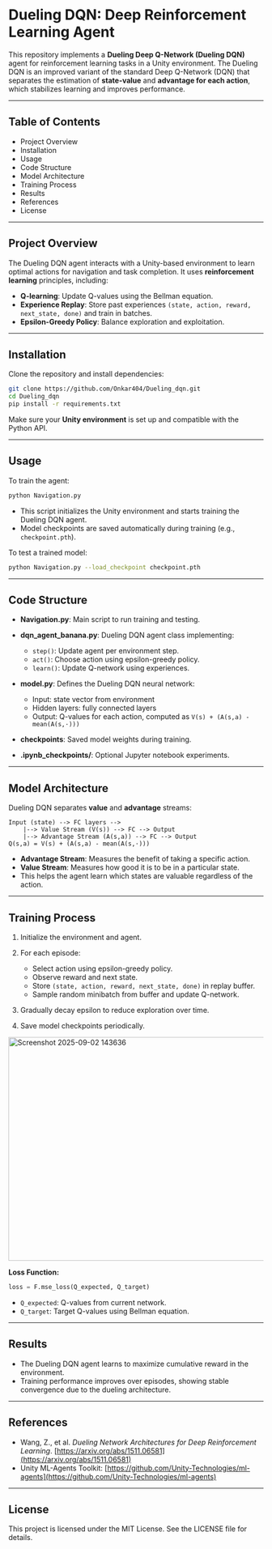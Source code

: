 # Dueling DQN: Deep Reinforcement Learning Agent

This repository implements a **Dueling Deep Q-Network (Dueling DQN)** agent for reinforcement learning tasks in a Unity environment. The Dueling DQN is an improved variant of the standard Deep Q-Network (DQN) that separates the estimation of **state-value** and **advantage for each action**, which stabilizes learning and improves performance.

---

## Table of Contents

* Project Overview
* Installation
* Usage
* Code Structure
* Model Architecture
* Training Process
* Results
* References
* License

---

## Project Overview

The Dueling DQN agent interacts with a Unity-based environment to learn optimal actions for navigation and task completion. It uses **reinforcement learning** principles, including:

* **Q-learning**: Update Q-values using the Bellman equation.
* **Experience Replay**: Store past experiences `(state, action, reward, next_state, done)` and train in batches.
* **Epsilon-Greedy Policy**: Balance exploration and exploitation.

---

## Installation

Clone the repository and install dependencies:

```bash
git clone https://github.com/Onkar404/Dueling_dqn.git
cd Dueling_dqn
pip install -r requirements.txt
```

Make sure your **Unity environment** is set up and compatible with the Python API.

---

## Usage

To train the agent:

```bash
python Navigation.py
```

* This script initializes the Unity environment and starts training the Dueling DQN agent.
* Model checkpoints are saved automatically during training (e.g., `checkpoint.pth`).

To test a trained model:

```bash
python Navigation.py --load_checkpoint checkpoint.pth
```

---

## Code Structure

* **Navigation.py**: Main script to run training and testing.
* **dqn\_agent\_banana.py**: Dueling DQN agent class implementing:

  * `step()`: Update agent per environment step.
  * `act()`: Choose action using epsilon-greedy policy.
  * `learn()`: Update Q-network using experiences.
* **model.py**: Defines the Dueling DQN neural network:

  * Input: state vector from environment
  * Hidden layers: fully connected layers
  * Output: Q-values for each action, computed as `V(s) + (A(s,a) - mean(A(s,·)))`
* **checkpoints**: Saved model weights during training.
* **.ipynb\_checkpoints/**: Optional Jupyter notebook experiments.

---

## Model Architecture

Dueling DQN separates **value** and **advantage** streams:

```
Input (state) --> FC layers -->
    |--> Value Stream (V(s)) --> FC --> Output
    |--> Advantage Stream (A(s,a)) --> FC --> Output
Q(s,a) = V(s) + (A(s,a) - mean(A(s,·)))
```

* **Advantage Stream**: Measures the benefit of taking a specific action.
* **Value Stream**: Measures how good it is to be in a particular state.
* This helps the agent learn which states are valuable regardless of the action.

---

## Training Process

1. Initialize the environment and agent.
2. For each episode:

   * Select action using epsilon-greedy policy.
   * Observe reward and next state.
   * Store `(state, action, reward, next_state, done)` in replay buffer.
   * Sample random minibatch from buffer and update Q-network.
3. Gradually decay epsilon to reduce exploration over time.
4. Save model checkpoints periodically.


<img width="816" height="442" alt="Screenshot 2025-09-02 143636" src="https://github.com/user-attachments/assets/d20d2436-7f34-4524-a0b4-850952e600f7" />


**Loss Function:**

```python
loss = F.mse_loss(Q_expected, Q_target)
```

* `Q_expected`: Q-values from current network.
* `Q_target`: Target Q-values using Bellman equation.

---

## Results

* The Dueling DQN agent learns to maximize cumulative reward in the environment.
* Training performance improves over episodes, showing stable convergence due to the dueling architecture.

---

## References

* Wang, Z., et al. *Dueling Network Architectures for Deep Reinforcement Learning*. [https://arxiv.org/abs/1511.06581](https://arxiv.org/abs/1511.06581)
* Unity ML-Agents Toolkit: [https://github.com/Unity-Technologies/ml-agents](https://github.com/Unity-Technologies/ml-agents)

---

## License

This project is licensed under the MIT License. See the LICENSE file for details.
